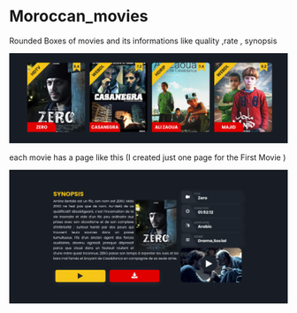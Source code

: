 # Moroccan_movies
 Rounded Boxes of movies and its informations like quality ,rate , synopsis
 
 ![logo](result.png)
 
 each movie has a page like this (I created just one page for the First Movie )
 
  
 ![logo](result_2.png)
